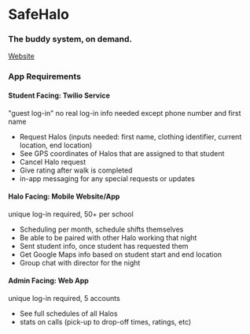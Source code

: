 # SafeHalo

### The buddy system, on demand.

[Website](https://www.wearesafehalo.com/)

### App Requirements

#### Student Facing: Twilio Service
"guest log-in" no real log-in info needed except phone number and first name
- Request Halos (inputs needed: first name, clothing identifier, current location, end location)
- See GPS coordinates of Halos that are assigned to that student
- Cancel Halo request
- Give rating after walk is completed
- in-app messaging for any special requests or updates

#### Halo Facing: Mobile Website/App
unique log-in required, 50+ per school
- Scheduling per month, schedule shifts themselves
- Be able to be paired with other Halo working that night
- Sent student info, once student has requested them
- Get Google Maps info based on student start and end location
- Group chat with director for the night

#### Admin Facing: Web App
unique log-in required, 5 accounts
- See full schedules of all Halos
- stats on calls (pick-up to drop-off times, ratings, etc)
